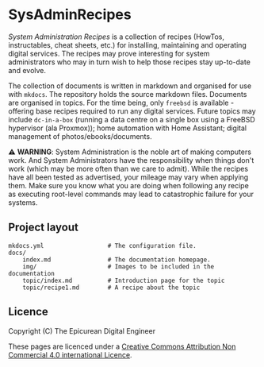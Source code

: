 # SysAdminRecipes

*System Administration Recipes* is a collection of recipes (HowTos, instructables, cheat sheets, etc.) for installing, maintaining and operating digital services. The recipes may prove interesting for system administrators who may in turn wish to help those recipes stay up-to-date and evolve.

The collection of documents is written in markdown and organised for use with `mkdocs`. The repository holds the source markdown files. Documents are organised in topics. For the time being, only `freebsd` is available - offering base recipes required to run any digital services. Future topics may include `dc-in-a-box` (running a data centre on a single box using a FreeBSD hypervisor (ala Proxmox)); home automation with Home Assistant; digital management of photos/ebooks/documents.

:warning: **WARNING**:  System Administration is the noble art of making computers work. And System Administrators have the responsibility when things don't work (which may be more often than we care to admit). While the recipes have all been tested as advertised, your mileage may vary when applying them. Make sure you know what you are doing when following any recipe as executing root-level commands may lead to catastrophic failure for your systems.

## Project layout

    mkdocs.yml    	            # The configuration file.
    docs/
        index.md             	# The documentation homepage.
        img/					# Images to be included in the documentation
        topic/index.md		    # Introduction page for the topic
        topic/recipe1.md		# A recipe about the topic
## Licence

Copyright (C) The Epicurean Digital Engineer 

These pages are licenced under a [Creative Commons Attribution Non Commercial 4.0 international Licence](http://creativecommons.org/licenses/by-nc/4.0/). 


